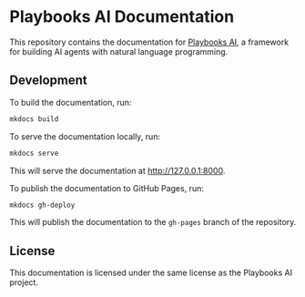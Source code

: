 # Playbooks AI Documentation

This repository contains the documentation for [Playbooks AI](https://github.com/playbooks-ai/playbooks), a framework for building AI agents with natural language programming.

## Development

To build the documentation, run:

```bash
mkdocs build
```

To serve the documentation locally, run:

```bash
mkdocs serve
```

This will serve the documentation at http://127.0.0.1:8000.

To publish the documentation to GitHub Pages, run:

```bash
mkdocs gh-deploy
```

This will publish the documentation to the `gh-pages` branch of the repository.

## License

This documentation is licensed under the same license as the Playbooks AI project. 